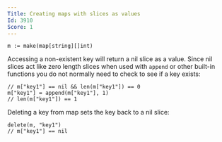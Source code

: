 ```yaml
---
Title: Creating maps with slices as values
Id: 3910
Score: 1
---
```

    m := make(map[string][]int)

Accessing a non-existent key will return a nil slice as a value. Since nil slices act like zero length slices when used with `append` or other built-in functions you do not normally need to check to see if a key exists:

    // m["key1"] == nil && len(m["key1"]) == 0
    m["key1"] = append(m["key1"], 1)
    // len(m["key1"]) == 1

Deleting a key from map sets the key back to a nil slice:

    delete(m, "key1")
    // m["key1"] == nil
